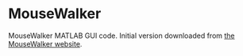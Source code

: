 # MouseWalker

MouseWalker MATLAB GUI code. Initial version downloaded from
[the MouseWalker website](http://biooptics.markalab.org/MouseWalker/).
